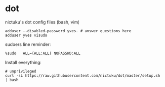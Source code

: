 dot
===

nictuku's dot config files (bash, vim)

```
adduser --disabled-password yves. # answer questions here
adduser yves visudo
```

sudoers line reminder:

```
%sudo	ALL=(ALL:ALL) NOPASSWD:ALL
```

Install everything:

```
# unprivileged
curl -sL https://raw.githubusercontent.com/nictuku/dot/master/setup.sh | bash
```
